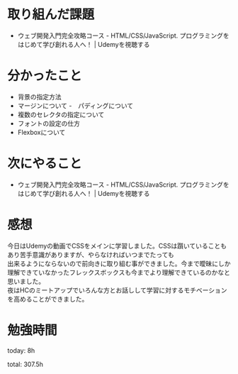 #  取り組んだ課題
- ウェブ開発入門完全攻略コース - HTML/CSS/JavaScript. プログラミングをはじめて学び創れる人へ！ | Udemyを視聴する 

# 分かったこと
- 背景の指定方法
- マージンについて
-　パディングについて
- 複数のセレクタの指定について
- フォントの設定の仕方
- Flexboxについて

# 次にやること
- ウェブ開発入門完全攻略コース - HTML/CSS/JavaScript. プログラミングをはじめて学び創れる人へ！ | Udemyを視聴する

# 感想
今日はUdemyの動画でCSSをメインに学習しました。CSSは躓いていることもあり苦手意識がありますが、やらなければいつまでたっても  
出来るようにならないので前向きに取り組む事ができました。今まで曖昧にしか理解できていなかったフレックスボックスも今までより理解できているのかなと思いました。  
夜はHCのミートアップでいろんな方とお話しして学習に対するモチベーションを高めることができました。

# 勉強時間
today: 8h

total: 307.5h
